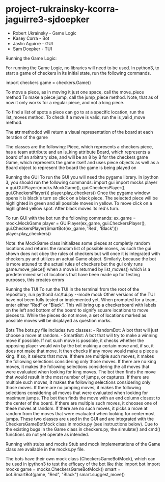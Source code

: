 # project-rukrainsky-kcorra-jaguirre3-sjdoepker

- Robert Ukrainsky - Game Logic
- Kasey Corra - Bot
- Jaslin Aguirre - GUI
- Sam Doepker - TUI

Running the Game Logic:

For running the Game Logic, no libraries will need to be used.
In python3, to start a game of checkers in its initial state, run the following
commands.

import checkers
game = checkers.Game()

To move a piece, as in moving it just one space, call the move_piece method
To make a piece jump, call the jump_piece method. Note, that as of now it only
works for a regular piece, and not a king piece. 

To find a list of spots a piece can go to at a specific location, run the list_moves
method. To check if a move is valid, run the is_valid_move method. 

The __str__ methodod will return a visual representation of the board at each 
iteration of the game


The classes are the following:
Piece, which represents a checkers piece, has a team atttribute and an is_king 
attribute
Board, which represents a board of an arbitrary size, and will be an 8 by 8 for 
the checkers game
Game, which represents the game itself and uses piece objects as well as a Board
object to represent the board the game is being played on


Running the GUI
To run the GUI you will need the pygame library. 
In ipython 3, you should run the following commands:
import gui
import mocks
player = gui.GUIPlayer(mocks.MockGame(), gui.CheckersPlayer(), gui.CheckersPlayer())
player.play_checkers()
Once the pygame window opens it is black's turn so click on a black piece. The selected piece will be highlighted in green and all possible moves in yellow. To move click on a highlighted yellow spot. After black moves its red's turn.

To run GUI with the bot run the following commands:
ex_game = mock.MockGame
player = GUIPlayer(ex_game, gui.CheckersPlayer(), gui.CheckersPlayer(SmartBot(ex_game, 'Red', 'Black')))
player.play_checkers()

Note: the MockGame class initializes some pieces at completly random locations and returns the random list of possible moves, as such the gui shown does not obey the rules of checkers but will once it is integrated with checkers.py and utilizes an actual Game object. Similarly, because the bot is more attuned to the actual rules of checkers but the gui only runs game.move_piece() when a move is returned by list_moves() which is a
predetermined set of locations that have been made up for testing purposes, this creates errors


Running the TUI
To run the TUI in the terminal from the root of the repository, 
run python3 src/tui.py --mode mock
Other versions of the TUI have not been fully tested or implemented yet. When
prompted for a team, enter either "Red" or "Black".
This will bring up a checkerboard with labels on the left and bottom of the board to signify square locations to move pieces to. While the pieces do not move, a set of locations marked as possible moves will be displayed as question marks.

Bots
The bots.py file includes two classes:
    - RandomBot: A bot that will just choose a move at random. 
    - SmartBot: A bot that will try to make a winning move if possible. If not such move is possible, it checks whether the opposing player would win by the bot making a certain move and, if so, it does not make that move. 
    It then checks if any move would make a piece a king. If so, it selects that move. If there are multiple such moves, it makes the following selections considering only those moves. If there are no king moves, it makes the following selections considering the all moves that were evaluated when looking for king moves.
    The bot then finds the move that would result in the most number of jumps, or captures. If there are multiple such moves, it makes the following selections considering only those moves. If there are no jumping moves, it makes the following selections considering all moves that were evaluated when looking for maximum jumps.
    The bot then finds the move with an end column closest to the center of the board. If there are multiple such moves, it chooses one of these moves at random. If there are no such moves, it picks a move at random from the moves that were evaluated when looking for centermost jumps.
These two classes are used in the GUI and are integrated with the CheckersGameBotMock class in mocks.py (see instructions below). Due to the existing bugs in the Game class in checkers.py, the simulate() and cmd() functions do not yet operate as intended. 

Running with stubs and mocks
Stub and mock implementations of the Game class are available in the mocks.py file. 

The bots have their own mock class (CheckersGameBotMock), which can be used in ipython3 to test the efficacy of the bot like this:
    import bot
    import mocks
    game = mocks.CheckersGameBotMock()
    smart = bot.SmartBot(game, "Red", "Black")
    smart.suggest_move()



